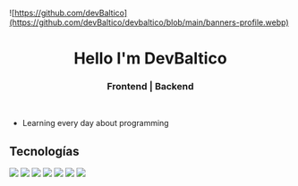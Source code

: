 ![https://github.com/devBaltico](https://github.com/devBaltico/devbaltico/blob/main/banners-profile.webp)

<div align="center">
  <h1> Hello I'm DevBaltico </h1>
</div>

<div align ="center">
<h3> Frontend | Backend </h3> 
     
</div>
</br>

- Learning every day about programming

## <b>Tecnologías</b>
  <p>
    <img width="15%" src="https://www.vectorlogo.zone/logos/archlinux/archlinux-ar21.svg" />
    <img width="15%" src="https://www.vectorlogo.zone/logos/linux/linux-ar21.svg" />
    <img width="8%" src="https://www.vectorlogo.zone/logos/javascript/javascript-horizontal.svg"/>
    <img width="15%" src="https://www.vectorlogo.zone/logos/mongodb/mongodb-ar21.svg"/>
    <img width="15%" src="https://www.vectorlogo.zone/logos/nodejs/nodejs-horizontal.svg"/>
    <img width="15%" src="https://www.vectorlogo.zone/logos/reactjs/reactjs-ar21.svg"/>
    <img width="8%" src="https://www.vectorlogo.zone/logos/nodejs/nodejs-icon.svg"/>
  </p>
